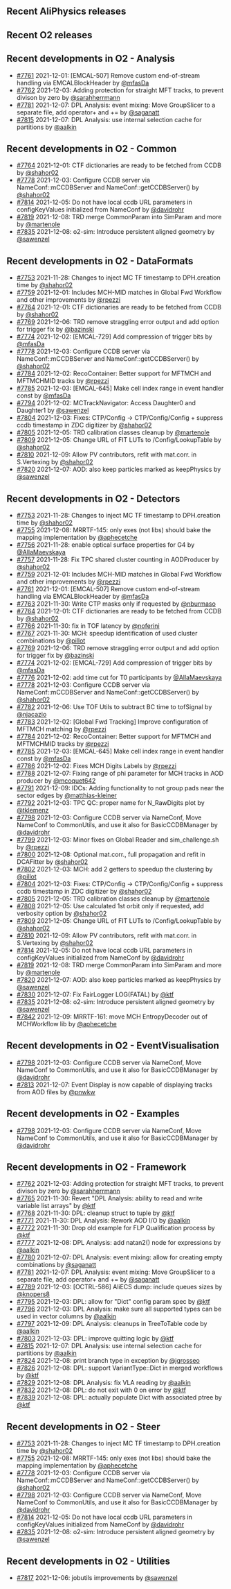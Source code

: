 ## Recent AliPhysics releases
## Recent O2 releases
## Recent developments in O2 - Analysis
- [\#7761](https://github.com/AliceO2Group/AliceO2/pull/7761) 2021-12-01: [EMCAL-507] Remove custom end-of-stream handling via EMCALBlockHeader by [@mfasDa](https://github.com/mfasDa)
- [\#7762](https://github.com/AliceO2Group/AliceO2/pull/7762) 2021-12-03: Adding protection for straight MFT tracks, to prevent divison by zero by [@sarahherrmann](https://github.com/sarahherrmann)
- [\#7781](https://github.com/AliceO2Group/AliceO2/pull/7781) 2021-12-07: DPL Analysis: event mixing: Move GroupSlicer to a separate file, add operator+ and += by [@saganatt](https://github.com/saganatt)
- [\#7815](https://github.com/AliceO2Group/AliceO2/pull/7815) 2021-12-07: DPL Analysis: use internal selection cache for partitions by [@aalkin](https://github.com/aalkin)
## Recent developments in O2 - Common
- [\#7764](https://github.com/AliceO2Group/AliceO2/pull/7764) 2021-12-01: CTF dictionaries are ready to be fetched from CCDB by [@shahor02](https://github.com/shahor02)
- [\#7778](https://github.com/AliceO2Group/AliceO2/pull/7778) 2021-12-03: Configure CCDB server via NameConf::mCCDBServer and NameConf::getCCDBServer() by [@shahor02](https://github.com/shahor02)
- [\#7814](https://github.com/AliceO2Group/AliceO2/pull/7814) 2021-12-05: Do not have local ccdb URL parameters in configKeyValues initialized from NameConf by [@davidrohr](https://github.com/davidrohr)
- [\#7819](https://github.com/AliceO2Group/AliceO2/pull/7819) 2021-12-08: TRD merge CommonParam into SimParam and more by [@martenole](https://github.com/martenole)
- [\#7835](https://github.com/AliceO2Group/AliceO2/pull/7835) 2021-12-08: o2-sim: Introduce persistent aligned geometry by [@sawenzel](https://github.com/sawenzel)
## Recent developments in O2 - DataFormats
- [\#7753](https://github.com/AliceO2Group/AliceO2/pull/7753) 2021-11-28: Changes to inject MC TF timestamp to DPH.creation time by [@shahor02](https://github.com/shahor02)
- [\#7759](https://github.com/AliceO2Group/AliceO2/pull/7759) 2021-12-01: Includes MCH-MID matches in Global Fwd Workflow and other improvements by [@rpezzi](https://github.com/rpezzi)
- [\#7764](https://github.com/AliceO2Group/AliceO2/pull/7764) 2021-12-01: CTF dictionaries are ready to be fetched from CCDB by [@shahor02](https://github.com/shahor02)
- [\#7769](https://github.com/AliceO2Group/AliceO2/pull/7769) 2021-12-06: TRD remove straggling error output and add option for trigger fix by [@bazinski](https://github.com/bazinski)
- [\#7774](https://github.com/AliceO2Group/AliceO2/pull/7774) 2021-12-02: [EMCAL-729] Add compression of trigger bits by [@mfasDa](https://github.com/mfasDa)
- [\#7778](https://github.com/AliceO2Group/AliceO2/pull/7778) 2021-12-03: Configure CCDB server via NameConf::mCCDBServer and NameConf::getCCDBServer() by [@shahor02](https://github.com/shahor02)
- [\#7784](https://github.com/AliceO2Group/AliceO2/pull/7784) 2021-12-02: RecoContainer: Better support for MFTMCH and MFTMCHMID tracks by [@rpezzi](https://github.com/rpezzi)
- [\#7785](https://github.com/AliceO2Group/AliceO2/pull/7785) 2021-12-03: [EMCAL-645] Make cell index range in event handler const by [@mfasDa](https://github.com/mfasDa)
- [\#7794](https://github.com/AliceO2Group/AliceO2/pull/7794) 2021-12-02: MCTrackNavigator: Access Daughter0 and Daughter1 by [@sawenzel](https://github.com/sawenzel)
- [\#7804](https://github.com/AliceO2Group/AliceO2/pull/7804) 2021-12-03: Fixes: CTP/Config -> CTP/Config/Config + suppress ccdb timestamp in ZDC digitizer by [@shahor02](https://github.com/shahor02)
- [\#7805](https://github.com/AliceO2Group/AliceO2/pull/7805) 2021-12-05: TRD calibration classes cleanup by [@martenole](https://github.com/martenole)
- [\#7809](https://github.com/AliceO2Group/AliceO2/pull/7809) 2021-12-05: Change URL of FIT LUTs to <DET>/Config/LookupTable by [@shahor02](https://github.com/shahor02)
- [\#7810](https://github.com/AliceO2Group/AliceO2/pull/7810) 2021-12-09: Allow PV contributors, refit with mat.corr. in S.Vertexing by [@shahor02](https://github.com/shahor02)
- [\#7820](https://github.com/AliceO2Group/AliceO2/pull/7820) 2021-12-07: AOD: also keep particles marked as keepPhysics by [@sawenzel](https://github.com/sawenzel)
## Recent developments in O2 - Detectors
- [\#7753](https://github.com/AliceO2Group/AliceO2/pull/7753) 2021-11-28: Changes to inject MC TF timestamp to DPH.creation time by [@shahor02](https://github.com/shahor02)
- [\#7755](https://github.com/AliceO2Group/AliceO2/pull/7755) 2021-12-08: MRRTF-145: only exes (not libs) should bake the mapping implementation by [@aphecetche](https://github.com/aphecetche)
- [\#7756](https://github.com/AliceO2Group/AliceO2/pull/7756) 2021-11-28: enable optical surface properties for G4 by [@AllaMaevskaya](https://github.com/AllaMaevskaya)
- [\#7757](https://github.com/AliceO2Group/AliceO2/pull/7757) 2021-11-28: Fix TPC shared cluster counting in AODProducer by [@shahor02](https://github.com/shahor02)
- [\#7759](https://github.com/AliceO2Group/AliceO2/pull/7759) 2021-12-01: Includes MCH-MID matches in Global Fwd Workflow and other improvements by [@rpezzi](https://github.com/rpezzi)
- [\#7761](https://github.com/AliceO2Group/AliceO2/pull/7761) 2021-12-01: [EMCAL-507] Remove custom end-of-stream handling via EMCALBlockHeader by [@mfasDa](https://github.com/mfasDa)
- [\#7763](https://github.com/AliceO2Group/AliceO2/pull/7763) 2021-11-30: Write CTP masks only if requested by [@nburmaso](https://github.com/nburmaso)
- [\#7764](https://github.com/AliceO2Group/AliceO2/pull/7764) 2021-12-01: CTF dictionaries are ready to be fetched from CCDB by [@shahor02](https://github.com/shahor02)
- [\#7766](https://github.com/AliceO2Group/AliceO2/pull/7766) 2021-11-30: fix in TOF latency by [@noferini](https://github.com/noferini)
- [\#7767](https://github.com/AliceO2Group/AliceO2/pull/7767) 2021-11-30: MCH: speedup identification of used cluster combinations by [@pillot](https://github.com/pillot)
- [\#7769](https://github.com/AliceO2Group/AliceO2/pull/7769) 2021-12-06: TRD remove straggling error output and add option for trigger fix by [@bazinski](https://github.com/bazinski)
- [\#7774](https://github.com/AliceO2Group/AliceO2/pull/7774) 2021-12-02: [EMCAL-729] Add compression of trigger bits by [@mfasDa](https://github.com/mfasDa)
- [\#7776](https://github.com/AliceO2Group/AliceO2/pull/7776) 2021-12-02: add time cut for T0 participants by [@AllaMaevskaya](https://github.com/AllaMaevskaya)
- [\#7778](https://github.com/AliceO2Group/AliceO2/pull/7778) 2021-12-03: Configure CCDB server via NameConf::mCCDBServer and NameConf::getCCDBServer() by [@shahor02](https://github.com/shahor02)
- [\#7782](https://github.com/AliceO2Group/AliceO2/pull/7782) 2021-12-06: Use TOF Utils to subtract BC time to tofSignal by [@njacazio](https://github.com/njacazio)
- [\#7783](https://github.com/AliceO2Group/AliceO2/pull/7783) 2021-12-02: [Global Fwd Tracking] Improve configuration of MFTMCH matching by [@rpezzi](https://github.com/rpezzi)
- [\#7784](https://github.com/AliceO2Group/AliceO2/pull/7784) 2021-12-02: RecoContainer: Better support for MFTMCH and MFTMCHMID tracks by [@rpezzi](https://github.com/rpezzi)
- [\#7785](https://github.com/AliceO2Group/AliceO2/pull/7785) 2021-12-03: [EMCAL-645] Make cell index range in event handler const by [@mfasDa](https://github.com/mfasDa)
- [\#7786](https://github.com/AliceO2Group/AliceO2/pull/7786) 2021-12-02: Fixes MCH Digits Labels by [@rpezzi](https://github.com/rpezzi)
- [\#7788](https://github.com/AliceO2Group/AliceO2/pull/7788) 2021-12-07: Fixing range of phi parameter for MCH tracks in AOD producer by [@mcoquet642](https://github.com/mcoquet642)
- [\#7791](https://github.com/AliceO2Group/AliceO2/pull/7791) 2021-12-09: IDCs: Adding functionality to not group pads near the sector edges by [@matthias-kleiner](https://github.com/matthias-kleiner)
- [\#7792](https://github.com/AliceO2Group/AliceO2/pull/7792) 2021-12-03: TPC QC: proper name for N_RawDigits plot by [@tklemenz](https://github.com/tklemenz)
- [\#7798](https://github.com/AliceO2Group/AliceO2/pull/7798) 2021-12-03: Configure CCDB server via NameConf, Move NameConf to CommonUtils, and use it also for BasicCCDBManager by [@davidrohr](https://github.com/davidrohr)
- [\#7799](https://github.com/AliceO2Group/AliceO2/pull/7799) 2021-12-03: Minor fixes on Global Reader and sim_challenge.sh by [@rpezzi](https://github.com/rpezzi)
- [\#7800](https://github.com/AliceO2Group/AliceO2/pull/7800) 2021-12-08: Optional mat.corr., full propagation and refit in DCAFitter by [@shahor02](https://github.com/shahor02)
- [\#7802](https://github.com/AliceO2Group/AliceO2/pull/7802) 2021-12-03: MCH: add 2 getters to speedup the clustering by [@pillot](https://github.com/pillot)
- [\#7804](https://github.com/AliceO2Group/AliceO2/pull/7804) 2021-12-03: Fixes: CTP/Config -> CTP/Config/Config + suppress ccdb timestamp in ZDC digitizer by [@shahor02](https://github.com/shahor02)
- [\#7805](https://github.com/AliceO2Group/AliceO2/pull/7805) 2021-12-05: TRD calibration classes cleanup by [@martenole](https://github.com/martenole)
- [\#7808](https://github.com/AliceO2Group/AliceO2/pull/7808) 2021-12-05: Use calculated 1st orbit only if requested, add verbosity option by [@shahor02](https://github.com/shahor02)
- [\#7809](https://github.com/AliceO2Group/AliceO2/pull/7809) 2021-12-05: Change URL of FIT LUTs to <DET>/Config/LookupTable by [@shahor02](https://github.com/shahor02)
- [\#7810](https://github.com/AliceO2Group/AliceO2/pull/7810) 2021-12-09: Allow PV contributors, refit with mat.corr. in S.Vertexing by [@shahor02](https://github.com/shahor02)
- [\#7814](https://github.com/AliceO2Group/AliceO2/pull/7814) 2021-12-05: Do not have local ccdb URL parameters in configKeyValues initialized from NameConf by [@davidrohr](https://github.com/davidrohr)
- [\#7819](https://github.com/AliceO2Group/AliceO2/pull/7819) 2021-12-08: TRD merge CommonParam into SimParam and more by [@martenole](https://github.com/martenole)
- [\#7820](https://github.com/AliceO2Group/AliceO2/pull/7820) 2021-12-07: AOD: also keep particles marked as keepPhysics by [@sawenzel](https://github.com/sawenzel)
- [\#7830](https://github.com/AliceO2Group/AliceO2/pull/7830) 2021-12-07: Fix FairLogger LOG(FATAL) by [@ktf](https://github.com/ktf)
- [\#7835](https://github.com/AliceO2Group/AliceO2/pull/7835) 2021-12-08: o2-sim: Introduce persistent aligned geometry by [@sawenzel](https://github.com/sawenzel)
- [\#7842](https://github.com/AliceO2Group/AliceO2/pull/7842) 2021-12-09: MRRTF-161: move MCH EntropyDecoder out of MCHWorkflow lib by [@aphecetche](https://github.com/aphecetche)
## Recent developments in O2 - EventVisualisation
- [\#7798](https://github.com/AliceO2Group/AliceO2/pull/7798) 2021-12-03: Configure CCDB server via NameConf, Move NameConf to CommonUtils, and use it also for BasicCCDBManager by [@davidrohr](https://github.com/davidrohr)
- [\#7813](https://github.com/AliceO2Group/AliceO2/pull/7813) 2021-12-07: Event Display is now capable of displaying tracks from AOD files by [@pnwkw](https://github.com/pnwkw)
## Recent developments in O2 - Examples
- [\#7798](https://github.com/AliceO2Group/AliceO2/pull/7798) 2021-12-03: Configure CCDB server via NameConf, Move NameConf to CommonUtils, and use it also for BasicCCDBManager by [@davidrohr](https://github.com/davidrohr)
## Recent developments in O2 - Framework
- [\#7762](https://github.com/AliceO2Group/AliceO2/pull/7762) 2021-12-03: Adding protection for straight MFT tracks, to prevent divison by zero by [@sarahherrmann](https://github.com/sarahherrmann)
- [\#7765](https://github.com/AliceO2Group/AliceO2/pull/7765) 2021-11-30: Revert "DPL Analysis: ability to read and write variable list arrays" by [@ktf](https://github.com/ktf)
- [\#7768](https://github.com/AliceO2Group/AliceO2/pull/7768) 2021-11-30: DPL: cleanup struct to tuple by [@ktf](https://github.com/ktf)
- [\#7771](https://github.com/AliceO2Group/AliceO2/pull/7771) 2021-11-30: DPL Analysis: Rework AOD I/O by [@aalkin](https://github.com/aalkin)
- [\#7772](https://github.com/AliceO2Group/AliceO2/pull/7772) 2021-11-30: Drop old example for FLP Qualification process by [@ktf](https://github.com/ktf)
- [\#7777](https://github.com/AliceO2Group/AliceO2/pull/7777) 2021-12-08: DPL Analysis: add natan2() node for expressions by [@aalkin](https://github.com/aalkin)
- [\#7780](https://github.com/AliceO2Group/AliceO2/pull/7780) 2021-12-07: DPL Analysis: event mixing: allow for creating empty combinations by [@saganatt](https://github.com/saganatt)
- [\#7781](https://github.com/AliceO2Group/AliceO2/pull/7781) 2021-12-07: DPL Analysis: event mixing: Move GroupSlicer to a separate file, add operator+ and += by [@saganatt](https://github.com/saganatt)
- [\#7789](https://github.com/AliceO2Group/AliceO2/pull/7789) 2021-12-03: [OCTRL-586] AliECS dump: include queues sizes by [@knopers8](https://github.com/knopers8)
- [\#7795](https://github.com/AliceO2Group/AliceO2/pull/7795) 2021-12-03: DPL: allow for "Dict" config param spec by [@ktf](https://github.com/ktf)
- [\#7796](https://github.com/AliceO2Group/AliceO2/pull/7796) 2021-12-03: DPL Analysis: make sure all supported types can be used in vector columns by [@aalkin](https://github.com/aalkin)
- [\#7797](https://github.com/AliceO2Group/AliceO2/pull/7797) 2021-12-09: DPL Analysis: cleanups in TreeToTable code by [@aalkin](https://github.com/aalkin)
- [\#7803](https://github.com/AliceO2Group/AliceO2/pull/7803) 2021-12-03: DPL: improve quitting logic by [@ktf](https://github.com/ktf)
- [\#7815](https://github.com/AliceO2Group/AliceO2/pull/7815) 2021-12-07: DPL Analysis: use internal selection cache for partitions by [@aalkin](https://github.com/aalkin)
- [\#7824](https://github.com/AliceO2Group/AliceO2/pull/7824) 2021-12-08: print branch type in exception by [@jgrosseo](https://github.com/jgrosseo)
- [\#7826](https://github.com/AliceO2Group/AliceO2/pull/7826) 2021-12-08: DPL: support VariantType::Dict in merged workflows by [@ktf](https://github.com/ktf)
- [\#7829](https://github.com/AliceO2Group/AliceO2/pull/7829) 2021-12-08: DPL Analysis: fix VLA reading by [@aalkin](https://github.com/aalkin)
- [\#7832](https://github.com/AliceO2Group/AliceO2/pull/7832) 2021-12-08: DPL: do not exit with 0 on error by [@ktf](https://github.com/ktf)
- [\#7839](https://github.com/AliceO2Group/AliceO2/pull/7839) 2021-12-08: DPL: actually populate Dict with associated ptree by [@ktf](https://github.com/ktf)
## Recent developments in O2 - Steer
- [\#7753](https://github.com/AliceO2Group/AliceO2/pull/7753) 2021-11-28: Changes to inject MC TF timestamp to DPH.creation time by [@shahor02](https://github.com/shahor02)
- [\#7755](https://github.com/AliceO2Group/AliceO2/pull/7755) 2021-12-08: MRRTF-145: only exes (not libs) should bake the mapping implementation by [@aphecetche](https://github.com/aphecetche)
- [\#7778](https://github.com/AliceO2Group/AliceO2/pull/7778) 2021-12-03: Configure CCDB server via NameConf::mCCDBServer and NameConf::getCCDBServer() by [@shahor02](https://github.com/shahor02)
- [\#7798](https://github.com/AliceO2Group/AliceO2/pull/7798) 2021-12-03: Configure CCDB server via NameConf, Move NameConf to CommonUtils, and use it also for BasicCCDBManager by [@davidrohr](https://github.com/davidrohr)
- [\#7814](https://github.com/AliceO2Group/AliceO2/pull/7814) 2021-12-05: Do not have local ccdb URL parameters in configKeyValues initialized from NameConf by [@davidrohr](https://github.com/davidrohr)
- [\#7835](https://github.com/AliceO2Group/AliceO2/pull/7835) 2021-12-08: o2-sim: Introduce persistent aligned geometry by [@sawenzel](https://github.com/sawenzel)
## Recent developments in O2 - Utilities
- [\#7817](https://github.com/AliceO2Group/AliceO2/pull/7817) 2021-12-06: jobutils improvements by [@sawenzel](https://github.com/sawenzel)
